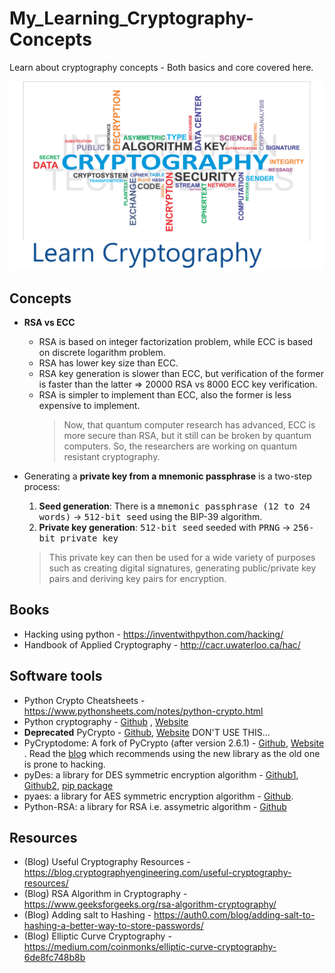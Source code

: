 # My_Learning_Cryptography-Concepts

Learn about cryptography concepts - Both basics and core covered here.

![cryptography_.png](./res/learn%20cryptography.png)

## Concepts

- **RSA vs ECC**
  - RSA is based on integer factorization problem, while ECC is based on discrete logarithm problem.
  - RSA has lower key size than ECC.
  - RSA key generation is slower than ECC, but verification of the former is faster than the latter => 20000 RSA vs 8000 ECC key verification.
  - RSA is simpler to implement than ECC, also the former is less expensive to implement.
    > Now, that quantum computer research has advanced, ECC is more secure than RSA, but it still can be broken by quantum computers. So, the researchers are working on quantum resistant cryptography.
- Generating a **private key from a mnemonic passphrase** is a two-step process:

  1. **Seed generation**: There is a <kbd>mnemonic passphrase (12 to 24 words)</kbd> -> <kbd>512-bit seed</kbd> using the BIP-39 algorithm.
  2. **Private key generation**: <kbd>512-bit seed</kbd> seeded with <kbd>PRNG</kbd> -> <kbd>256-bit private key</kbd>

  > This private key can then be used for a wide variety of purposes such as creating digital signatures, generating public/private key pairs and deriving key pairs for encryption.

## Books

- Hacking using python - https://inventwithpython.com/hacking/
- Handbook of Applied Cryptography - http://cacr.uwaterloo.ca/hac/

## Software tools

- Python Crypto Cheatsheets - https://www.pythonsheets.com/notes/python-crypto.html
- Python cryptography - [Github](https://github.com/pyca/cryptography) , [Website](https://cryptography.io/en/latest/)
- **Deprecated** PyCrypto - [Github](https://github.com/dlitz/pycrypto), [Website](https://www.dlitz.net/software/pycrypto/) DON'T USE THIS...
- PyCryptodome: A fork of PyCrypto (after version 2.6.1) - [Github](https://github.com/Legrandin/pycryptodome), [Website](https://pycryptodome.readthedocs.io/en/latest/) . Read the [blog](https://blog.sqreen.io/stop-using-pycrypto-use-pycryptodome/) which recommends using the new library as the old one is prone to hacking.
- pyDes: a library for DES symmetric encryption algorithm - [Github1](https://github.com/toddw-as/pyDes), [Github2](https://github.com/RobinDavid/pydes), [pip package](https://pypi.python.org/pypi/pyDes/)
- pyaes: a library for AES symmetric encryption algorithm - [Github](https://github.com/ricmoo/pyaes).
- Python-RSA: a library for RSA i.e. assymetric algorithm - [Github](https://github.com/sybrenstuvel/python-rsa)

## Resources

- (Blog) Useful Cryptography Resources - https://blog.cryptographyengineering.com/useful-cryptography-resources/
- (Blog) RSA Algorithm in Cryptography - https://www.geeksforgeeks.org/rsa-algorithm-cryptography/
- (Blog) Adding salt to Hashing - https://auth0.com/blog/adding-salt-to-hashing-a-better-way-to-store-passwords/
- (Blog) Elliptic Curve Cryptography - https://medium.com/coinmonks/elliptic-curve-cryptography-6de8fc748b8b
